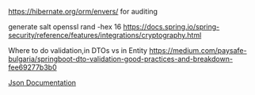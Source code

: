 https://hibernate.org/orm/envers/ for auditing

generate salt
openssl rand -hex 16
https://docs.spring.io/spring-security/reference/features/integrations/cryptography.html


Where to do validation,in DTOs vs in Entity
https://medium.com/paysafe-bulgaria/springboot-dto-validation-good-practices-and-breakdown-fee69277b3b0

[Json Documentation](https://github.com/vladmihalcea/hypersistence-utils?tab=readme-ov-file)